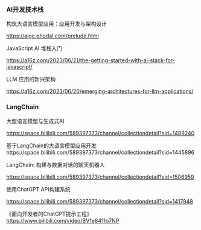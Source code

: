 ### AI开发技术栈

构筑大语言模型应用：应用开发与架构设计

https://aigc.phodal.com/prelude.html

JavaScript AI 堆栈入门

https://a16z.com/2023/06/21/the-getting-started-with-ai-stack-for-javascript/

LLM 应用的新兴架构

https://a16z.com/2023/06/20/emerging-architectures-for-llm-applications/

### LangChain

大型语言模型与生成式AI

https://space.bilibili.com/589397373/channel/collectiondetail?sid=1489240

基于LangChain的大语言模型应用开发https://space.bilibili.com/589397373/channel/collectiondetail?sid=1445896

LangChain: 构建与数据对话的聊天机器人

https://space.bilibili.com/589397373/channel/collectiondetail?sid=1506959

使用ChatGPT API构建系统

https://space.bilibili.com/589397373/channel/collectiondetail?sid=1417948

《面向开发者的ChatGPT提示工程》 https://www.bilibili.com/video/BV1e8411o7NP